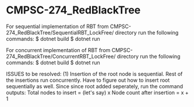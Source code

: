 # CMPSC-274_RedBlackTree

For sequential implementation of RBT from CMPSC-274_RedBlackTree/SequentialRBT_LockFree/ directory run the following commands:
$ dotnet build
$ dotnet run



For concurrent implementation of RBT from CMPSC-274_RedBlackTree/ConcurrentRBT_LockFree/ directory run the following commands:
$ dotnet build
$ dotnet run


ISSUES to be resolved:
(1) Insertion of the root node is sequential. Rest of the insertions run concurrently.
    Have to figure out how to insert root sequentially as well.
    Since since root added seperately, run the command outputs:
    Total nodes to insert = (let's say) x
    Node count after insertion = x + 1
